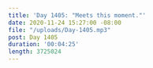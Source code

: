 ```yaml
---
title: 'Day 1405: "Meets this moment."'
date: 2020-11-24 15:27:00 -08:00
file: "/uploads/Day-1405.mp3"
post: Day 1405
duration: '00:04:25'
length: 3725024
---
```


